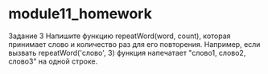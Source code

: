 # module11_homework

Задание 3
Напишите функцию repeatWord(word, count), которая принимает слово и количество раз для его повторения. Например, если вызвать repeatWord('слово', 3) функция напечатает "слово1, слово2, слово3" на одной строке.
